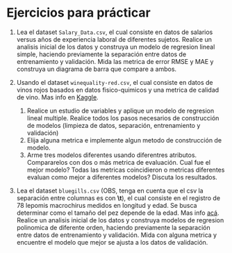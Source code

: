 # Ejercicios para prácticar

1. Lea el dataset `Salary_Data.csv`, el cual consiste en datos de salarios versus años de experiencia laboral de diferentes sujetos. Realice un analisis inicial de los datos y construya un modelo de regresion lineal simple, haciendo previamente la separación entre datos de entrenamiento y validación. Mida las metrica de error RMSE y MAE y construya un diagrama de barra que compare a ambos. 

2. Usando el dataset `winequality-red.csv`, el cual consiste en datos de vinos rojos basados en datos fisico-quimicos y una metrica de calidad de vino. Mas info en [Kaggle](https://www.kaggle.com/datasets/uciml/red-wine-quality-cortez-et-al-2009). 
    1. Realice un estudio de variables y aplique un modelo de regresion lineal multiple. Realice todos los pasos necesarios de construcción de modelos (limpieza de datos, separación, entrenamiento y validación)
    2. Elija alguna metrica e implemente algun metodo de construcción de modelo. 
    3. Arme tres modelos diferentes usando diferentres atributos. Compararelos con dos o más metrica de evaluación. Cual fue el mejor modelo? Todas las metricas coincidieron o metricas diferentes evaluan como mejor a diferentes modelos? Discuta los resultados.
3. Lea el dataset `bluegills.csv` (OBS, tenga en cuenta que el csv la separación entre columnas es con **\t**), el cual consiste en el registro de 78 lepomis macrochirus medidos en longitud y edad. Se busca determinar como el tamaño del pez depende de la edad. Mas info [acá](https://online.stat.psu.edu/stat501/lesson/9/9.8). Realice un analisis inicial de los datos y construya modelos de regresion polinomica de diferente orden, haciendo previamente la separación entre datos de entrenamiento y validación. Mida con alguna metrica y encuentre el modelo que mejor se ajusta a los datos de validación.